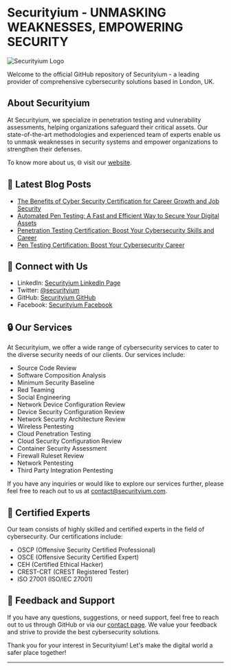 # Securityium - UNMASKING WEAKNESSES, EMPOWERING SECURITY

![Securityium Logo](https://www.securityium.com/wp-content/uploads/2024/06/final-footer-logo.svg)

Welcome to the official GitHub repository of Securityium - a leading provider of comprehensive cybersecurity solutions based in London, UK.

## About Securityium

At Securityium, we specialize in penetration testing and vulnerability assessments, helping organizations safeguard their critical assets. Our state-of-the-art methodologies and experienced team of experts enable us to unmask weaknesses in security systems and empower organizations to strengthen their defenses.

To know more about us, 🌐 visit our [website](https://www.securityium.com/).

## 📕 **Latest Blog Posts**
<!-- BLOG-POST-LIST:START -->
- [The Benefits of Cyber Security Certification for Career Growth and Job Security](https://www.securityium.com/the-benefits-of-cyber-security-certification-for-career-growth-and-job-security/)
- [Automated Pen Testing: A Fast and Efficient Way to Secure Your Digital Assets](https://www.securityium.com/automated-pen-testing-a-fast-and-efficient-way-to-secure-your-digital-assets/)
- [Penetration Testing Certification: Boost Your Cybersecurity Skills and Career](https://www.securityium.com/penetration-testing-certification-boost-your-cybersecurity-skills-and-career/)
- [Pen Testing Certification: Boost Your Cybersecurity Career](https://www.securityium.com/pen-testing-certification-boost-your-cybersecurity-career/)
<!-- BLOG-POST-LIST:END -->


## 🚀 Connect with Us

- LinkedIn: [Securityium LinkedIn Page](https://www.linkedin.com/company/securityium/)
- Twitter: [@securityium](https://twitter.com/securityium)
- GitHub: [Securityium GitHub](https://github.com/securityium)
- Facebook: [Securityium Facebook](https://www.facebook.com/people/Securityium/100091710502688/)

## 🔒 Our Services

At Securityium, we offer a wide range of cybersecurity services to cater to the diverse security needs of our clients. Our services include:

- Source Code Review
- Software Composition Analysis
- Minimum Security Baseline
- Red Teaming
- Social Engineering
- Network Device Configuration Review
- Device Security Configuration Review
- Network Security Architecture Review
- Wireless Pentesting
- Cloud Penetration Testing
- Cloud Security Configuration Review
- Container Security Assessment
- Firewall Ruleset Review
- Network Pentesting
- Third Party Integration Pentesting


If you have any inquiries or would like to explore our services further, please feel free to reach out to us at contact@securityium.com.


## 🎩 Certified Experts

Our team consists of highly skilled and certified experts in the field of cybersecurity. Our certifications include:

- OSCP (Offensive Security Certified Professional)
- OSCE (Offensive Security Certified Expert)
- CEH (Certified Ethical Hacker)
- CREST-CRT (CREST Registered Tester)
- ISO 27001 (ISO/IEC 27001)


## 🌟 Feedback and Support

If you have any questions, suggestions, or need support, feel free to reach out to us through GitHub or via our [contact page](https://www.securityium.com/contact/). We value your feedback and strive to provide the best cybersecurity solutions.


Thank you for your interest in Securityium!
Let's make the digital world a safer place together!

---